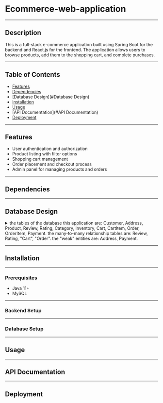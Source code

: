 # Ecommerce-web-application

---

## Description
This is a full-stack e-commerce application built using Spring Boot for the backend and React.js for the frontend. The application allows users to browse products, add them to the shopping cart, and complete purchases.

---

## Table of Contents
- [Features](#features)
- [Dependencies](#dependencies)
- [Database Design](#Database Design)
- [Installation](#installation)
- [Usage](#usage)
- [API Documentation](#API Documentation)
- [Deployment](#deployment)

---

## Features
- User authentication and authorization
- Product listing with filter options
- Shopping cart management
- Order placement and checkout process
- Admin panel for managing products and orders

---

## Dependencies

---

## Database Design
<details>
  <summary>
    the tables of the database this application are: Customer, Address, Product, Review, Rating, Category, Inventory, Cart, CartItem, Order, OrderItem, Payment.
    the many-to-many relationship tables are: Review, Rating, "Cart", "Order".
    the "weak" entities are: Address, Payment.
  </summary>

  - relationships:
    - Customer:
      - has one-to-many relationship with Cart
      - has one-to-many relationship with Order
      - has one-to-many relationship with Payment
      - has one-to-many relationship with Address
    - Address:
      - has many-to-one relationship with Customer
    - Product:
      - has many-to-many relationship with Cart
      - has many-to-many relationship with Order
      - has many-to-many relationship with Review
      - has many-to-many relationship with Rating
      - has many-to-one relationship with Category
      - has one-to-many (or can be one-to-one) relationship with Inventory
    - Review:
      - has many-to-one relationship with Product
      - has many-to-one relationship with Customer
    - Rating:
      - has many-to-one relationship with Product
      - has many-to-one relationship with Customer
    - Category:
      - has one-to-many relationship with Product
    - Inventory:
      - has many-to-one (or can be one-to-one) relationship with Product
    - Category:
      - has one-to-one relationship with Product
    - Cart:
      - has many-to-one relationship with Customer
      - has one-to-many relationship with CartItem
    - CartItem:
      - has one-to-one relationship with Product
      - has many-to-one relationship with Cart
    - Order:
      - has many-to-one relationship with Customer
      - has one-to-many relationship with OrderItem
    - OrderItem:
      - has one-to-one relationship with Product
      - has many-to-one relationship with Order
    - Payment:
      - has many-to-one relationship with Customer

  - associating of the tables with their functionsalities/features in the application:
    - 
  
</details> 

---

## Installation

---

### Prerequisites
- Java 11+
- MySQL

---

### Backend Setup

---

### Database Setup

---

## Usage

---

## API Documentation

---

## Deployment
